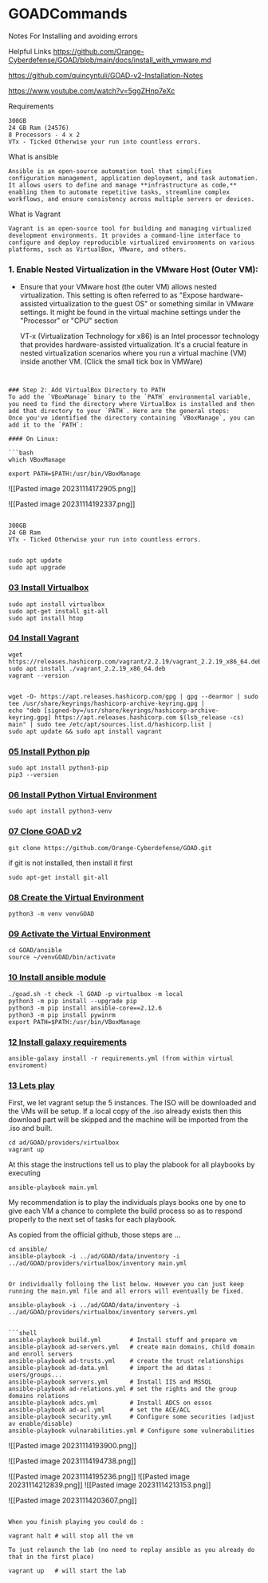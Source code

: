 # GOADCommands
Notes For Installing and avoiding errors 


Helpful Links
https://github.com/Orange-Cyberdefense/GOAD/blob/main/docs/install_with_vmware.md

https://github.com/quincyntuli/GOAD-v2-Installation-Notes

https://www.youtube.com/watch?v=5ggZHnp7eXc


Requirements 
```
300GB 
24 GB Ram (24576)
8 Processors - 4 x 2 
VTx - Ticked Otherwise your run into countless errors. 

```


What is ansible
```
Ansible is an open-source automation tool that simplifies configuration management, application deployment, and task automation. It allows users to define and manage **infrastructure as code,** enabling them to automate repetitive tasks, streamline complex workflows, and ensure consistency across multiple servers or devices.
```

What is Vagrant 
```
Vagrant is an open-source tool for building and managing virtualized development environments. It provides a command-line interface to configure and deploy reproducible virtualized environments on various platforms, such as VirtualBox, VMware, and others.
```


### 1. **Enable Nested Virtualization in the VMware Host (Outer VM):**

- Ensure that your VMware host (the outer VM) allows nested virtualization. This setting is often referred to as "Expose hardware-assisted virtualization to the guest OS" or something similar in VMware settings. It might be found in the virtual machine settings under the "Processor" or "CPU" section

  VT-x (Virtualization Technology for x86) is an Intel processor technology that provides hardware-assisted virtualization. It's a crucial feature in nested virtualization scenarios where you run a virtual machine (VM) inside another VM. (Click the small tick box in VMWare) 
```


### Step 2: Add VirtualBox Directory to PATH
To add the `VBoxManage` binary to the `PATH` environmental variable, you need to find the directory where VirtualBox is installed and then add that directory to your `PATH`. Here are the general steps:
Once you've identified the directory containing `VBoxManage`, you can add it to the `PATH`:

#### On Linux:

```bash
which VBoxManage 

export PATH=$PATH:/usr/bin/VBoxManage
```

![[Pasted image 20231114172905.png]]

![[Pasted image 20231114192337.png]]

```shell

300GB 
24 GB Ram  
VTx - Ticked Otherwise your run into countless errors. 


sudo apt update
sudo apt upgrade
```

### [03 Install Virtualbox](https://github.com/quincyntuli/GOAD-v2-Installation-Notes#03-install-virtualbox)

```shell
sudo apt install virtualbox
sudo apt-get install git-all
sudo apt install htop
```

### [04 Install Vagrant](https://github.com/quincyntuli/GOAD-v2-Installation-Notes#04-install-vagrant)

```shell
wget https://releases.hashicorp.com/vagrant/2.2.19/vagrant_2.2.19_x86_64.deb
sudo apt install ./vagrant_2.2.19_x86_64.deb
vagrant --version


wget -O- https://apt.releases.hashicorp.com/gpg | gpg --dearmor | sudo tee /usr/share/keyrings/hashicorp-archive-keyring.gpg |
echo "deb [signed-by=/usr/share/keyrings/hashicorp-archive-keyring.gpg] https://apt.releases.hashicorp.com $(lsb_release -cs) main" | sudo tee /etc/apt/sources.list.d/hashicorp.list |
sudo apt update && sudo apt install vagrant

```

### [05 Install Python pip](https://github.com/quincyntuli/GOAD-v2-Installation-Notes#05-install-python-pip)

```shell
sudo apt install python3-pip
pip3 --version
```

### [06 Install Python Virtual Environment](https://github.com/quincyntuli/GOAD-v2-Installation-Notes#06-install-python-virtual-environment)

```shell
sudo apt install python3-venv
```

### [07 Clone GOAD v2](https://github.com/quincyntuli/GOAD-v2-Installation-Notes#07-clone--goad-v2)

```shell
git clone https://github.com/Orange-Cyberdefense/GOAD.git
```

if git is not installed, then install it first

```shell
sudo apt-get install git-all
```

### [08 Create the Virtual Environment](https://github.com/quincyntuli/GOAD-v2-Installation-Notes#08-create-the-virtual-environment)

```shell
python3 -m venv venvGOAD
```

### [09 Activate the Virtual Environment](https://github.com/quincyntuli/GOAD-v2-Installation-Notes#09-activate-the-virtual-environment)

```shell
cd GOAD/ansible
source ~/venvGOAD/bin/activate
```

### [10 Install ansible module](https://github.com/quincyntuli/GOAD-v2-Installation-Notes#10-install-ansible-module)

```shell
./goad.sh -t check -l GOAD -p virtualbox -m local
python3 -m pip install --upgrade pip
python3 -m pip install ansible-core==2.12.6
python3 -m pip install pywinrm
export PATH=$PATH:/usr/bin/VBoxManage

```

### [12 Install galaxy requirements](https://github.com/quincyntuli/GOAD-v2-Installation-Notes#12-install-galaxy-requirements)

```shell
ansible-galaxy install -r requirements.yml (from within virtual enviroment)

```

### [13 Lets play](https://github.com/quincyntuli/GOAD-v2-Installation-Notes#13-lets-play)

First, we let vagrant setup the 5 instances. The ISO will be downloaded and the VMs will be setup. If a local copy of the .iso already exists then this download part will be skipped and the machine will be imported from the .iso and built.

```shell
cd ad/GOAD/providers/virtualbox
vagrant up
```

At this stage the instructions tell us to play the plabook for all playbooks by executing

```shell
ansible-playbook main.yml
```

My recommendation is to play the individuals plays books one by one to give each VM a chance to complete the build process so as to respond properly to the next set of tasks for each playbook.

As copied from the official github, those steps are ...

```
cd ansible/
ansible-playbook -i ../ad/GOAD/data/inventory -i ../ad/GOAD/providers/virtualbox/inventory main.yml


Or individually folloing the list below. However you can just keep running the main.yml file and all errors will eventually be fixed. 

ansible-playbook -i ../ad/GOAD/data/inventory -i ../ad/GOAD/providers/virtualbox/inventory servers.yml


```shell
ansible-playbook build.yml        # Install stuff and prepare vm
ansible-playbook ad-servers.yml   # create main domains, child domain and enroll servers
ansible-playbook ad-trusts.yml    # create the trust relationships
ansible-playbook ad-data.yml      # import the ad datas : users/groups...
ansible-playbook servers.yml      # Install IIS and MSSQL
ansible-playbook ad-relations.yml # set the rights and the group domains relations
ansible-playbook adcs.yml         # Install ADCS on essos
ansible-playbook ad-acl.yml       # set the ACE/ACL
ansible-playbook security.yml     # Configure some securities (adjust av enable/disable)
ansible-playbook vulnarabilities.yml # Configure some vulnerabilities
```
![[Pasted image 20231114193900.png]]

![[Pasted image 20231114194738.png]]

![[Pasted image 20231114195236.png]]
![[Pasted image 20231114212839.png]]
![[Pasted image 20231114213153.png]]

![[Pasted image 20231114203607.png]]
```shell

When you finish playing you could do :

vagrant halt # will stop all the vm

To just relaunch the lab (no need to replay ansible as you already do that in the first place)

vagrant up   # will start the lab

```



